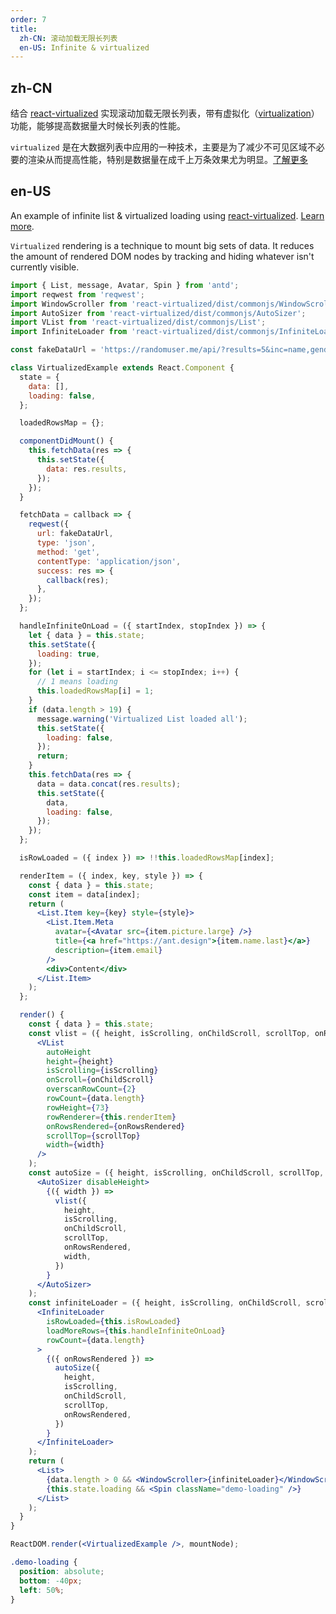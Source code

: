 ```yaml
---
order: 7
title:
  zh-CN: 滚动加载无限长列表
  en-US: Infinite & virtualized
---
```


## zh-CN

结合 [react-virtualized](https://github.com/bvaughn/react-virtualized) 实现滚动加载无限长列表，带有虚拟化（[virtualization](https://blog.jscrambler.com/optimizing-react-rendering-through-virtualization/)）功能，能够提高数据量大时候长列表的性能。

`virtualized` 是在大数据列表中应用的一种技术，主要是为了减少不可见区域不必要的渲染从而提高性能，特别是数据量在成千上万条效果尤为明显。[了解更多](https://blog.jscrambler.com/optimizing-react-rendering-through-virtualization/)

## en-US

An example of infinite list & virtualized loading using [react-virtualized](https://github.com/bvaughn/react-virtualized). [Learn more](https://blog.jscrambler.com/optimizing-react-rendering-through-virtualization/).

`Virtualized` rendering is a technique to mount big sets of data. It reduces the amount of rendered DOM nodes by tracking and hiding whatever isn't currently visible.

```jsx
import { List, message, Avatar, Spin } from 'antd';
import reqwest from 'reqwest';
import WindowScroller from 'react-virtualized/dist/commonjs/WindowScroller';
import AutoSizer from 'react-virtualized/dist/commonjs/AutoSizer';
import VList from 'react-virtualized/dist/commonjs/List';
import InfiniteLoader from 'react-virtualized/dist/commonjs/InfiniteLoader';

const fakeDataUrl = 'https://randomuser.me/api/?results=5&inc=name,gender,email,nat,picture&noinfo';

class VirtualizedExample extends React.Component {
  state = {
    data: [],
    loading: false,
  };

  loadedRowsMap = {};

  componentDidMount() {
    this.fetchData(res => {
      this.setState({
        data: res.results,
      });
    });
  }

  fetchData = callback => {
    reqwest({
      url: fakeDataUrl,
      type: 'json',
      method: 'get',
      contentType: 'application/json',
      success: res => {
        callback(res);
      },
    });
  };

  handleInfiniteOnLoad = ({ startIndex, stopIndex }) => {
    let { data } = this.state;
    this.setState({
      loading: true,
    });
    for (let i = startIndex; i <= stopIndex; i++) {
      // 1 means loading
      this.loadedRowsMap[i] = 1;
    }
    if (data.length > 19) {
      message.warning('Virtualized List loaded all');
      this.setState({
        loading: false,
      });
      return;
    }
    this.fetchData(res => {
      data = data.concat(res.results);
      this.setState({
        data,
        loading: false,
      });
    });
  };

  isRowLoaded = ({ index }) => !!this.loadedRowsMap[index];

  renderItem = ({ index, key, style }) => {
    const { data } = this.state;
    const item = data[index];
    return (
      <List.Item key={key} style={style}>
        <List.Item.Meta
          avatar={<Avatar src={item.picture.large} />}
          title={<a href="https://ant.design">{item.name.last}</a>}
          description={item.email}
        />
        <div>Content</div>
      </List.Item>
    );
  };

  render() {
    const { data } = this.state;
    const vlist = ({ height, isScrolling, onChildScroll, scrollTop, onRowsRendered, width }) => (
      <VList
        autoHeight
        height={height}
        isScrolling={isScrolling}
        onScroll={onChildScroll}
        overscanRowCount={2}
        rowCount={data.length}
        rowHeight={73}
        rowRenderer={this.renderItem}
        onRowsRendered={onRowsRendered}
        scrollTop={scrollTop}
        width={width}
      />
    );
    const autoSize = ({ height, isScrolling, onChildScroll, scrollTop, onRowsRendered }) => (
      <AutoSizer disableHeight>
        {({ width }) =>
          vlist({
            height,
            isScrolling,
            onChildScroll,
            scrollTop,
            onRowsRendered,
            width,
          })
        }
      </AutoSizer>
    );
    const infiniteLoader = ({ height, isScrolling, onChildScroll, scrollTop }) => (
      <InfiniteLoader
        isRowLoaded={this.isRowLoaded}
        loadMoreRows={this.handleInfiniteOnLoad}
        rowCount={data.length}
      >
        {({ onRowsRendered }) =>
          autoSize({
            height,
            isScrolling,
            onChildScroll,
            scrollTop,
            onRowsRendered,
          })
        }
      </InfiniteLoader>
    );
    return (
      <List>
        {data.length > 0 && <WindowScroller>{infiniteLoader}</WindowScroller>}
        {this.state.loading && <Spin className="demo-loading" />}
      </List>
    );
  }
}

ReactDOM.render(<VirtualizedExample />, mountNode);
```

```css
.demo-loading {
  position: absolute;
  bottom: -40px;
  left: 50%;
}
```
